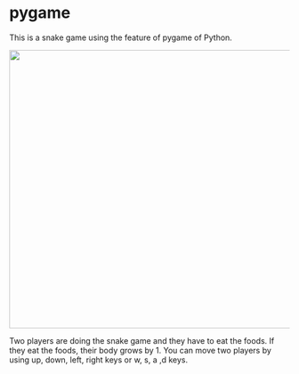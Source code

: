 # pygame
This is a snake game using the feature of pygame of Python.

<image src="https://user-images.githubusercontent.com/71162530/103754187-60b44f00-504f-11eb-9f4b-a30b13c6a54b.png" width=700 height=500>
  
 
Two players are doing the snake game and they have to eat the foods.
If they eat the foods, their body grows by 1. 
You can move two players by using up, down, left, right keys or w, s, a ,d keys. 


 
